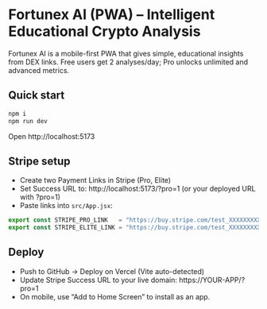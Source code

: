 # Fortunex AI (PWA) – Intelligent Educational Crypto Analysis

Fortunex AI is a mobile-first PWA that gives simple, educational insights from DEX links. Free users get 2 analyses/day; Pro unlocks unlimited and advanced metrics.

## Quick start
```bash
npm i
npm run dev
```
Open http://localhost:5173

## Stripe setup
- Create two Payment Links in Stripe (Pro, Elite)
- Set Success URL to: http://localhost:5173/?pro=1 (or your deployed URL with ?pro=1)
- Paste links into `src/App.jsx`:
```js
export const STRIPE_PRO_LINK   = "https://buy.stripe.com/test_XXXXXXXXXXXXpro";
export const STRIPE_ELITE_LINK = "https://buy.stripe.com/test_XXXXXXXXXXXXelite";
```

## Deploy
- Push to GitHub → Deploy on Vercel (Vite auto-detected)
- Update Stripe Success URL to your live domain: https://YOUR-APP/?pro=1
- On mobile, use “Add to Home Screen” to install as an app.
